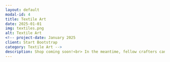```yaml
---
layout: default
modal-id: 4
title: Textile Art
date: 2025-01-01
img: textiles.png
alt: Textile Art
<!-- project-date: January 2025
client: Start Bootstrap
category: Textile Art -->
description: Shop coming soon!<br> In the meantime, fellow crafters can join me on  <a href="https://www.ravelry.com/people/pumashock">Ravelry</a> and <a href="https://pin.it/6XGSPnehD">Pinterest</a>. 
---
```

